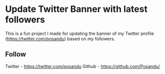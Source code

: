 # Update Twitter Banner with latest followers
This is a fun project I made for updating the banner of my Twitter profile (https://twitter.com/posandu) based on my followers.

## Follow

Twitter - https://twitter.com/posandu
Github - https://github.com/Posandu/